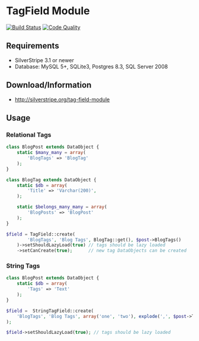 # TagField Module

[![Build Status](http://img.shields.io/travis/silverstripe-labs/silverstripe-tagfield.svg?style=flat-square)](https://travis-ci.org/silverstripe-labs/silverstripe-tagfield)
[![Code Quality](http://img.shields.io/scrutinizer/g/silverstripe-labs/silverstripe-tagfield.svg?style=flat-square)](https://scrutinizer-ci.com/g/silverstripe-labs/silverstripe-tagfield)

## Requirements

* SilverStripe 3.1 or newer
* Database: MySQL 5+, SQLite3, Postgres 8.3, SQL Server 2008

## Download/Information

* http://silverstripe.org/tag-field-module

## Usage

### Relational Tags

```php
class BlogPost extends DataObject {
	static $many_many = array(
		'BlogTags' => 'BlogTag'
	);
}
```

```php
class BlogTag extends DataObject {
	static $db = array(
		'Title' => 'Varchar(200)',
	);

	static $belongs_many_many = array(
		'BlogPosts' => 'BlogPost'
	);
}
```

```php
$field = TagField::create(
		'BlogTags', 'Blog Tags', BlogTag::get(), $post->BlogTags()
	)->setShouldLazyLoad(true) // tags should be lazy loaded
	->setCanCreate(true);      // new tag DataObjects can be created
```

### String Tags

```php
class BlogPost extends DataObject {
	static $db = array(
		'Tags' => 'Text'
	);
}
```

```php
$field =  StringTagField::create(
	'BlogTags', 'Blog Tags', array('one', 'two'), explode(',', $post->Tags)
);

$field->setShouldLazyLoad(true); // tags should be lazy loaded
```
